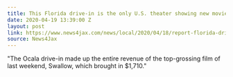 ```yaml
---
title: This Florida drive-in is the only U.S. theater showing new movies
date: 2020-04-19 13:39:00 Z
layout: post
link: https://www.news4jax.com/news/local/2020/04/18/report-florida-drive-in-is-the-only-us-theater-showing-new-movies/
source: News4Jax
---
```


"The Ocala drive-in made up the entire revenue of the top-grossing film of last weekend, Swallow, which brought in $1,710."
